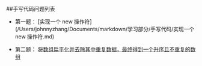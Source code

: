 ##手写代码问题列表

- 第一题： [实现一个 new 操作符](/Users/johnnyzhang/Documents/markdown/学习部分/手写代码/实现一个 new 操作符.md)

- 第二题： [将数组扁平化并去除其中重复数据，最终得到一个升序且不重复的数组](/Users/johnnyzhang/Documents/markdown/学习部分/手写代码/将数组扁平化并去除重复数组.md)

